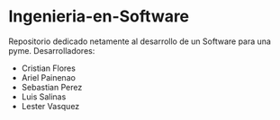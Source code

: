 # Ingenieria-en-Software
Repositorio dedicado netamente al desarrollo de un Software para una pyme.
Desarrolladores:
  - Cristian Flores
  - Ariel Painenao
  - Sebastian Perez
  - Luis Salinas
  - Lester Vasquez
